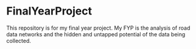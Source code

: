 # FinalYearProject

This repository is for my final year project. 
My FYP is the analysis of road data networks and the hidden and untapped potential of the data being collected. 
